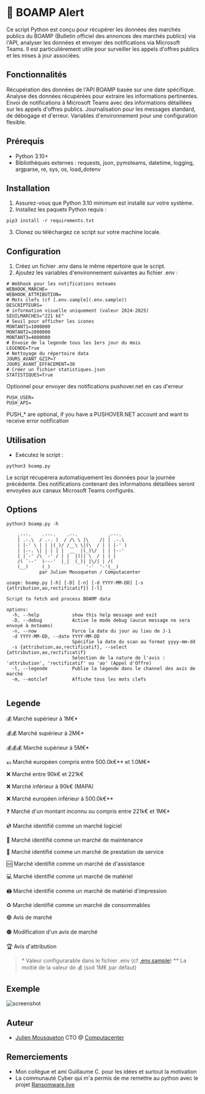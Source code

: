 
# 🔔 BOAMP Alert

Ce script Python est conçu pour récupérer les données des marchés publics du BOAMP (Bulletin officiel des annonces des marchés publics) via l'API, analyser les données et envoyer des notifications via Microsoft Teams. 
Il est particulièrement utile pour surveiller les appels d'offres publics et les mises à jour associées.

## Fonctionnalités

Récupération des données de l'API BOAMP basée sur une date spécifique.
Analyse des données récupérées pour extraire les informations pertinentes.
Envoi de notifications à Microsoft Teams avec des informations détaillées sur les appels d'offres publics.
Journalisation pour les messages standard, de débogage et d'erreur.
Variables d'environnement pour une configuration flexible.


## Prérequis


- Python 3.10+ 
- Bibliothèques externes : requests, json, pymsteams, datetime, logging, argparse, re, sys, os, load_dotenv


## Installation

1) Assurez-vous que Python 3.10 minimum est installé sur votre système.
2) Installez les paquets Python requis :

```
pip3 install -r requirements.txt
```

3) Clonez ou téléchargez ce script sur votre machine locale.

## Configuration 

1) Créez un fichier .env dans le même répertoire que le script.
2) Ajoutez les variables d'environnement suivantes au fichier .env :

```
# Webhook pour les notifications msteams
WEBHOOK_MARCHE=
WEBHOOK_ATTRIBUTION=
# Mots clefs (cf [.env.sample](.env.sample))
DESCRIPTEURS=
# information visuelle uniquement (valeur 2024-2025)
SEUILMARCHES="221 k€"
# Seuil pour afficher les icones 
MONTANT1=1000000
MONTANT2=2000000
MONTANT3=4000000
# Envoie de la legende tous les 1ers jour du mois
LEGENDE=True
# Nettoyage du répertoire data
JOURS_AVANT_GZIP=7
JOURS_AVANT_EFFACEMENT=30
# Créer un fichier statistiques.json
STATISTIQUES=True
```

Optionnel pour envoyer des notifications pushover.net en cas d'erreur 
```
PUSH_USER=
PUSH_API= 
````

PUSH_* are optional, if you have a PUSHOVER.NET account and want to receive error notification

## Utilisation

- Exécutez le script :

```
python3 boamp.py
```
Le script récupérera automatiquement les données pour la journée précédente.
Des notifications contenant des informations détaillées seront envoyées aux canaux Microsoft Teams configurés.

## Options 

```
python3 boamp.py -h

    ,---.    .---.    .--.           ,---.   
    | .-.\  / .-. )  / /\ \ |\    /| | .-.\  
    | |-' \ | | |(_)/ /__\ \|(\  / | | |-' ) 
    | |--. \| | | | |  __  |(_)\/  | | |--'  
    | |`-' /\ `-' / | |  |)|| \  / | | |     
    /( `--'  )---'  |_|  (_)| |\/| | /(      
    (__)     (_)             '-'  '-'(__) 
            par Julien Mousqueton / Computacenter         
        
usage: boamp.py [-h] [-D] [-n] [-d YYYY-MM-DD] [-s {attribution,ao,rectificatif}] [-l]

Script to fetch and process BOAMP data

options:
  -h, --help            show this help message and exit
  -D, --debug           Active le mode debug (aucun message ne sera envoyé à msteams)
  -n, --now             Force la date du jour au lieu de J-1
  -d YYYY-MM-DD, --date YYYY-MM-DD
                        Spécifie la date du scan au format yyyy-mm-dd
  -s {attribution,ao,rectificatif}, --select {attribution,ao,rectificatif}
                        Selection de la nature de l'avis : 'attribution', 'rectificatif' ou 'ao' (Appel d'Offre)
  -l, --legende         Publie la légende dans le channel des avis de marché
  -m, --motclef         Affiche tous les mots clefs


  ```

## Legende      

💰      Marché supérieur à 1M€*

💰💰    Marché supérieur à 2M€*

💰💰💰  Marché supérieur à 5M€*

💶      Marché européen compris entre 500.0k€** et 1.0M€*

❌       Marché entre 90k€ et 221k€

❌      Marché inférieur à 90k€ (MAPA)

❌      Marché européen inférieur à 500.0k€** 

❓      Marché d'un montant inconnu ou compris entre 221k€ et 1M€*

💿      Marché identifié comme un marché logiciel

🧰      Marché identifié comme un marché de maintenance

👥      Marché identifié comme un marché de prestation de service

🆘       Marché identifié comme un marché de d'assistance

💻      Marché identifié comme un marché de matériel

🖨️       Marché identifié comme un marché de matériel d'impression

♻️        Marché identifié comme un marché de consommables

🟢       Avis de marché

🟠       Modification d'un avis de marché

🏆      Avis d'attribution

>  &#42; Valeur configurarable dans le fichier .env (cf [.env.sample](.env.sample))
>  &#42;&#42; La moitié de la valeur de 💰 (soit 1M€ par défaut)

## Exemple

![screenshot](.github/screenshot.png)


## Auteur

- [Julien Mousqueton](https://www.github.com/JMousqueton) CTO @ [Computacenter](https://www.computacenter.com)


## Remerciements

 - Mon collègue et ami Guillaume C. pour les idées et surtout la motivation 
 - La communauté Cyber qui m'a permis de me remettre au python avec le projet [Ransomware.live](https://www.ransomware.live)
